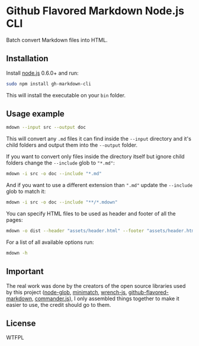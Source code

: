 # Github Flavored Markdown Node.js CLI

Batch convert Markdown files into HTML.



## Installation

Install [node.js](http://nodejs.org/) 0.6.0+ and run:

```sh
sudo npm install gh-markdown-cli
```

This will install the executable on your `bin` folder.



## Usage example

```sh
mdown --input src --output doc
```

This will convert any `.md` files it can find inside the `--input` directory
and it's child folders and output them into the `--output` folder.

If you want to convert only files inside the directory itself but ignore child
folders change the `--include` glob to `"*.md"`:

```sh
mdown -i src -o doc --include "*.md"
```

And if you want to use a different extension than `".md"` update the
`--include` glob to match it:

```sh
mdown -i src -o doc --include "**/*.mdown"
```

You can specify HTML files to be used as header and footer of all the pages:

```sh
mdown -o dist --header "assets/header.html" --footer "assets/header.html"
```

For a list of all available options run:

```sh
mdown -h
```



## Important

The real work was done by the creators of the open source libraries used by
this project ([node-glob](https://github.com/isaacs/node-glob),
[minimatch](https://github.com/isaacs/minimatch),
[wrench-js](https://github.com/ryanmcgrath/wrench-js),
[github-flavored-markdown](https://github.com/isaacs/github-flavored-markdown),
[commander.js](https://github.com/visionmedia/commander.js/)), I only assembled
things together to make it easier to use, the credit should go to them.



## License

WTFPL
